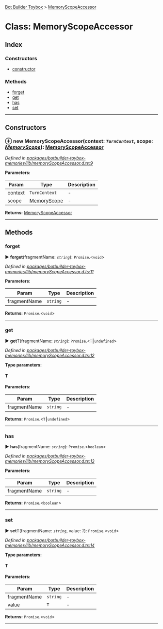 [Bot Builder Toybox](../README.md) > [MemoryScopeAccessor](../classes/botbuilder_toybox.memoryscopeaccessor.md)



# Class: MemoryScopeAccessor

## Index

### Constructors

* [constructor](botbuilder_toybox.memoryscopeaccessor.md#constructor)


### Methods

* [forget](botbuilder_toybox.memoryscopeaccessor.md#forget)
* [get](botbuilder_toybox.memoryscopeaccessor.md#get)
* [has](botbuilder_toybox.memoryscopeaccessor.md#has)
* [set](botbuilder_toybox.memoryscopeaccessor.md#set)



---
## Constructors
<a id="constructor"></a>


### ⊕ **new MemoryScopeAccessor**(context: *`TurnContext`*, scope: *[MemoryScope](botbuilder_toybox.memoryscope.md)*): [MemoryScopeAccessor](botbuilder_toybox.memoryscopeaccessor.md)


*Defined in [packages/botbuilder-toybox-memories/lib/memoryScopeAccessor.d.ts:9](https://github.com/Stevenic/botbuilder-toybox/blob/a5e4e7e/packages/botbuilder-toybox-memories/lib/memoryScopeAccessor.d.ts#L9)*



**Parameters:**

| Param | Type | Description |
| ------ | ------ | ------ |
| context | `TurnContext`   |  - |
| scope | [MemoryScope](botbuilder_toybox.memoryscope.md)   |  - |





**Returns:** [MemoryScopeAccessor](botbuilder_toybox.memoryscopeaccessor.md)

---


## Methods
<a id="forget"></a>

###  forget

► **forget**(fragmentName: *`string`*): `Promise`.<`void`>



*Defined in [packages/botbuilder-toybox-memories/lib/memoryScopeAccessor.d.ts:11](https://github.com/Stevenic/botbuilder-toybox/blob/a5e4e7e/packages/botbuilder-toybox-memories/lib/memoryScopeAccessor.d.ts#L11)*



**Parameters:**

| Param | Type | Description |
| ------ | ------ | ------ |
| fragmentName | `string`   |  - |





**Returns:** `Promise`.<`void`>





___

<a id="get"></a>

###  get

► **get**T(fragmentName: *`string`*): `Promise`.<`T`⎮`undefined`>



*Defined in [packages/botbuilder-toybox-memories/lib/memoryScopeAccessor.d.ts:12](https://github.com/Stevenic/botbuilder-toybox/blob/a5e4e7e/packages/botbuilder-toybox-memories/lib/memoryScopeAccessor.d.ts#L12)*



**Type parameters:**

#### T 
**Parameters:**

| Param | Type | Description |
| ------ | ------ | ------ |
| fragmentName | `string`   |  - |





**Returns:** `Promise`.<`T`⎮`undefined`>





___

<a id="has"></a>

###  has

► **has**(fragmentName: *`string`*): `Promise`.<`boolean`>



*Defined in [packages/botbuilder-toybox-memories/lib/memoryScopeAccessor.d.ts:13](https://github.com/Stevenic/botbuilder-toybox/blob/a5e4e7e/packages/botbuilder-toybox-memories/lib/memoryScopeAccessor.d.ts#L13)*



**Parameters:**

| Param | Type | Description |
| ------ | ------ | ------ |
| fragmentName | `string`   |  - |





**Returns:** `Promise`.<`boolean`>





___

<a id="set"></a>

###  set

► **set**T(fragmentName: *`string`*, value: *`T`*): `Promise`.<`void`>



*Defined in [packages/botbuilder-toybox-memories/lib/memoryScopeAccessor.d.ts:14](https://github.com/Stevenic/botbuilder-toybox/blob/a5e4e7e/packages/botbuilder-toybox-memories/lib/memoryScopeAccessor.d.ts#L14)*



**Type parameters:**

#### T 
**Parameters:**

| Param | Type | Description |
| ------ | ------ | ------ |
| fragmentName | `string`   |  - |
| value | `T`   |  - |





**Returns:** `Promise`.<`void`>





___


